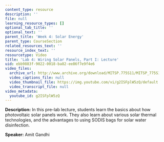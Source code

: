 ```yaml
---
content_type: resource
description: ''
file: null
learning_resource_types: []
optional_tab_title: ''
optional_text: ''
parent_title: 'Week 4: Solar Energy'
parent_type: CourseSection
related_resources_text: ''
resource_index_text: ''
resourcetype: Video
title: 'Lab 4: Wiring Solar Panels, Part I: Lecture'
uid: ebb9883f-9022-0018-ba82-ee86f7e9f4e6
video_files:
  archive_url: http://www.archive.org/download/MITSP.775S11/MITSP_775S11lab04-1_300k.mp4
  video_captions_file: null
  video_thumbnail_file: https://img.youtube.com/vi/g2ISFplW5zQ/default.jpg
  video_transcript_file: null
video_metadata:
  youtube_id: g2ISFplW5zQ
---
```


**Description:** In this pre-lab lecture, students learn the basics about how photovoltaic solar panels work. They also learn about various solar thermal technologies, and the advantages to using SODIS bags for solar water disinfection.

**Speaker:** Amit Gandhi
